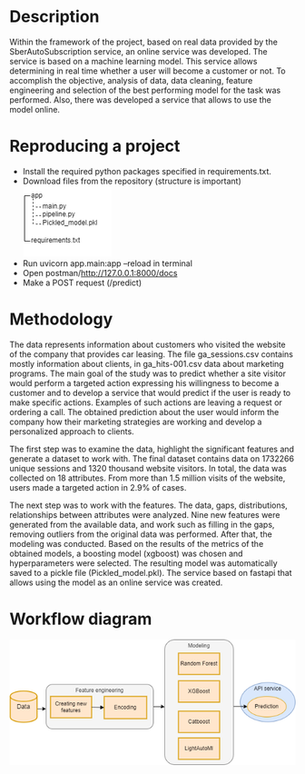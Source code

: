 # Description
Within the framework of the project, based on real data provided by the SberAutoSubscription service, an online service was developed. The service is based on a machine learning model. This service allows determining in real time whether a user will become a customer or not.
To accomplish the objective, analysis of data, data cleaning, feature engineering and selection of the best performing model for the task was performed. Also, there was developed a service that allows to use the model online.

# Reproducing a project
+ Install the required python packages specified in requirements.txt.
+ Download files from the repository (structure is important)
  ![](./scheme.png)
+ Run uvicorn app.main:app –reload in terminal
+ Open postman/http://127.0.0.1:8000/docs 
+ Make a POST request (/predict)


# Methodology
The data represents information about customers who visited the website of the company that provides car leasing. The file ga_sessions.csv contains mostly information about clients, in ga_hits-001.csv data about marketing programs. The main goal of the study was to predict whether a site visitor would perform a targeted action expressing his willingness to become a customer and to develop a service that would predict if the user is ready to make specific actions. Examples of such actions are leaving a request or ordering a call. The obtained prediction about the user would inform the company how their marketing strategies are working and develop a personalized approach to clients. 

The first step was to examine the data, highlight the significant features and generate a dataset to work with. The final dataset contains data on 1732266 unique sessions and 1320 thousand website visitors. In total, the data was collected on 18 attributes. From more than 1.5 million visits of the website, users made a targeted action in 2.9% of cases. 

The next step was to work with the features. The data, gaps, distributions, relationships between attributes were analyzed. Nine new features were generated from the available data, and work such as filling in the gaps, removing outliers from the original data was performed. After that, the modeling was conducted. Based on the results of the metrics of the obtained models, a boosting model (xgboost) was chosen and hyperparameters were selected. The resulting model was automatically saved to a pickle file (Pickled_model.pkl). The service based on fastapi that allows using the model as an online service was created. 

# Workflow diagram
![](./Diagram.png)
